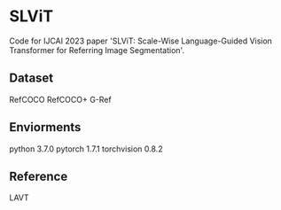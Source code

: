 # SLViT
Code for IJCAI 2023 paper 'SLViT: Scale-Wise Language-Guided Vision Transformer for Referring Image Segmentation'.

## Dataset

RefCOCO
RefCOCO+
G-Ref

## Enviorments

python 3.7.0
pytorch 1.7.1
torchvision 0.8.2

## Reference

LAVT